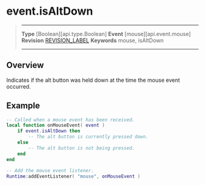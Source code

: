 
# event.isAltDown

> --------------------- ------------------------------------------------------------------------------------------
> __Type__              [Boolean][api.type.Boolean]
> __Event__             [mouse][api.event.mouse]
> __Revision__          [REVISION_LABEL](REVISION_URL)
> __Keywords__          mouse, isAltDown
> --------------------- ------------------------------------------------------------------------------------------

## Overview

Indicates if the alt button was held down at the time the mouse event occurred.

## Example
 
``````lua
-- Called when a mouse event has been received.
local function onMouseEvent( event )
    if event.isAltDown then
        -- The alt button is currently pressed down.
    else
        -- The alt button is not being pressed.
    end
end
                             
-- Add the mouse event listener.
Runtime:addEventListener( "mouse", onMouseEvent )
``````

